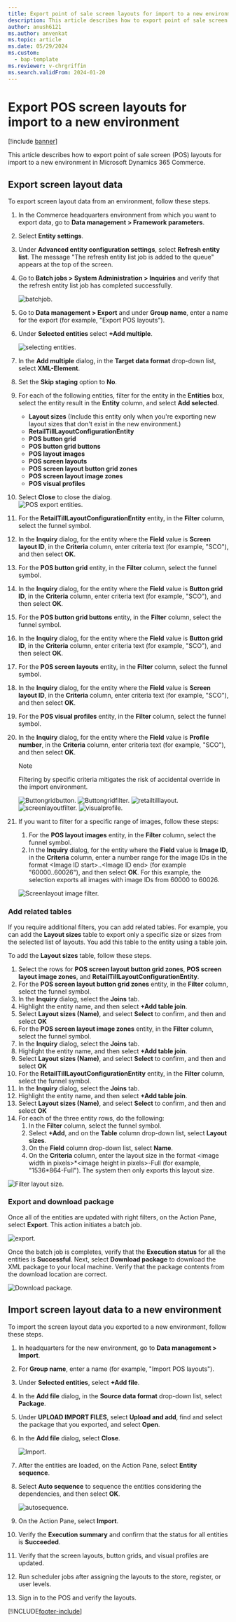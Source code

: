 ```yaml
---
title: Export point of sale screen layouts for import to a new environment
description: This article describes how to export point of sale screen layouts for import to a new environment in Microsoft Dynamics 365 Commerce.
author: anush6121
ms.author: anvenkat 
ms.topic: article 
ms.date: 05/29/2024
ms.custom: 
  - bap-template
ms.reviewer: v-chrgriffin
ms.search.validFrom: 2024-01-20
---
```


# Export POS screen layouts for import to a new environment

[!include [banner](includes/banner.md)]

This article describes how to export point of sale screen (POS) layouts for import to a new environment in Microsoft Dynamics 365 Commerce.

## Export screen layout data

To export screen layout data from an environment, follow these steps.

1. In the Commerce headquarters environment from which you want to export data, go to **Data management \> Framework parameters**.
1. Select **Entity settings**.
1. Under **Advanced entity configuration settings**, select **Refresh entity list**. The message "The refresh entity list job is added to the queue" appears at the top of the screen.
1. Go to **Batch jobs \> System Administration \> Inquiries** and verify that the refresh entity list job has completed successfully.
  
    ![batchjob.](media/batchjobentity.png)
  
1. Go to **Data management \> Export** and under **Group name**, enter a name for the export (for example, "Export POS layouts").
1. Under **Selected entities** select **+Add multiple**.
  
    ![selecting entities.](media/selectentities.png)
  
1. In the **Add multiple** dialog, in the **Target data format** drop-down list, select **XML-Element**.
1. Set the **Skip staging** option to **No**.
1. For each of the following entities, filter for the entity in the **Entities** box, select the entity result in the **Entity** column, and select **Add selected**.
    - **Layout sizes** (Include this entity only when you're exporting new layout sizes that don't exist in the new environment.)
    - **RetailTillLayoutConfigurationEntity**
    - **POS button grid**
    - **POS button grid buttons**
    - **POS layout images**
    - **POS screen layouts**
    - **POS screen layout button grid zones**
    - **POS screen layout image zones**
    - **POS visual profiles**
1. Select **Close** to close the dialog.     
    ![POS export entities.](media/POSexportedentities.png)    
1. For the **RetailTillLayoutConfigurationEntity** entity, in the **Filter** column, select the funnel symbol.
1. In the **Inquiry** dialog, for the entity where the **Field** value is **Screen layout ID**, in the **Criteria** column, enter criteria text (for example, "SCO"), and then select **OK**. 
1. For the **POS button grid** entity, in the **Filter** column, select the funnel symbol.
1. In the **Inquiry** dialog, for the entity where the **Field** value is **Button grid ID**, in the **Criteria** column, enter criteria text (for example, "SCO"), and then select **OK**.
1. For the **POS button grid buttons** entity, in the **Filter** column, select the funnel symbol.
1. In the **Inquiry** dialog, for the entity where the **Field** value is **Button grid ID**, in the **Criteria** column, enter criteria text (for example, "SCO"), and then select **OK**.
1. For the **POS screen layouts** entity, in the **Filter** column, select the funnel symbol.
1. In the **Inquiry** dialog, for the entity where the **Field** value is **Screen layout ID**, in the **Criteria** column, enter criteria text (for example, "SCO"), and then select **OK**.
1. For the **POS visual profiles** entity, in the **Filter** column, select the funnel symbol.
1. In the **Inquiry** dialog, for the entity where the **Field** value is **Profile number**, in the **Criteria** column, enter criteria text (for example, "SCO"), and then select **OK**.

    > [!NOTE]
    > Filtering by specific criteria mitigates the risk of accidental override in the import environment.

    ![Buttongridbutton.](media/buttongridbuttons.png)
    ![Buttongridfilter.](media/buttongridfilter.png)
    ![retailtilllayout.](media/retailtilllayout.png)
    ![screenlayoutfilter.](media/screenlayoutfilter.png)
    ![visualprofile.](media/visualprofilefilter.png)

1. If you want to filter for a specific range of images, follow these steps:
    1. For the **POS layout images** entity, in the **Filter** column, select the funnel symbol.
    1. In the **Inquiry** dialog, for the entity where the **Field** value is **Image ID**, in the **Criteria** column, enter a number range for the image IDs in the format \<Image ID start\>..\<Image ID end\> (for example "60000..60026"), and then select **OK**. For this example, the selection exports all images with image IDs from 60000 to 60026.

    ![Screenlayout image filter.](media/screenlayoutimagefilter.png)

### Add related tables

If you require additional filters, you can add related tables. For example, you can add the **Layout sizes** table to export only a specific size or sizes from the selected list of layouts. You add this table to the entity using a table join.

To add the **Layout sizes** table, follow these steps.

1. Select the rows for **POS screen layout button grid zones**, **POS screen layout image zones**, and **RetailTillLayoutConfigurationEntity**.
1. For the **POS screen layout button grid zones** entity, in the **Filter** column, select the funnel symbol.
1. In the **Inquiry** dialog, select the **Joins** tab.
1. Highlight the entity name, and then select **+Add table join**.
1. Select **Layout sizes (Name)**, and select **Select** to confirm, and then and select **OK**
1. For the **POS screen layout image zones** entity, in the **Filter** column, select the funnel symbol.
1. In the **Inquiry** dialog, select the **Joins** tab.
1. Highlight the entity name, and then select **+Add table join**.
1. Select **Layout sizes (Name)**, and select **Select** to confirm, and then and select **OK**
1. For the **RetailTillLayoutConfigurationEntity** entity, in the **Filter** column, select the funnel symbol.
1. In the **Inquiry** dialog, select the **Joins** tab.
1. Highlight the entity name, and then select **+Add table join**.
1. Select **Layout sizes (Name)**, and select **Select** to confirm, and then and select **OK**
1. For each of the three entity rows, do the following:
    1. In the **Filter** column, select the funnel symbol.
    1. Select **+Add**, and on the **Table** column drop-down list, select **Layout sizes**.
    1. On the **Field** column drop-down list, select **Name**. 
    1. On the **Criteria** column, enter the layout size in the format \<image width in pixels\>\*\<image height in pixels\>-Full (for example, "1536*864-Full"). The system then only exports this layout size.

  ![Filter layout size.](media/filterlayoutsizes.png)

### Export and download package

Once all of the entities are updated with right filters, on the Action Pane, select **Export**. This action initiates a batch job.

![export.](media/export.png)

Once the batch job is completes, verify that the **Execution status** for all the entities is **Successful**. Next, select **Download package** to download the XML package to your local machine. Verify that the package contents from the download location are correct.
  
![Download package.](media/download-package.png)

## Import screen layout data to a new environment

To import the screen layout data you exported to a new environment, follow these steps.

1. In headquarters for the new environment, go to **Data management \> Import**.
1. For **Group name**, enter a name (for example, "Import POS layouts").
1. Under **Selected entities**, select **+Add file**.
1. In the **Add file** dialog, in the **Source data format** drop-down list, select **Package**.
1. Under **UPLOAD IMPORT FILES**, select **Upload and add**, find and select the package that you exported, and select **Open**.
1. In the **Add file** dialog, select **Close**.
   
    ![Import.](media/POSimport.png)
   
1. After the entities are loaded, on the Action Pane, select **Entity sequence**.
1. Select **Auto sequence** to sequence the entities considering the dependencies, and then select **OK**.

    ![autosequence.](media/autosequence.png)
   
1. On the Action Pane, select **Import**.
1. Verify the **Execution summary** and confirm that the status for all entities is **Succeeded**.
1. Verify that the screen layouts, button grids, and visual profiles are updated.
1. Run scheduler jobs after assigning the layouts to the store, register, or user levels.
1. Sign in to the POS and verify the layouts.


[!INCLUDE[footer-include](../includes/footer-banner.md)]

    

    
    
    
